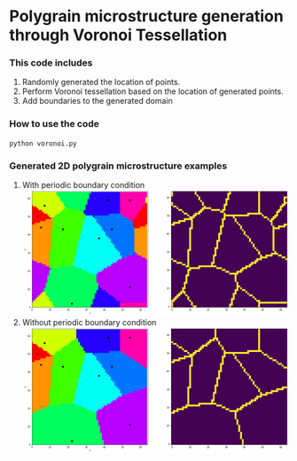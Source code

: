 # Polygrain microstructure generation through Voronoi Tessellation
### This code includes
1) Randomly generated the location of points. 
2) Perform Voronoi tessellation based on the location of generated points.
3) Add boundaries to the generated domain

### How to use the code
```
python voronoi.py
```
### Generated 2D polygrain microstructure examples
1) With periodic boundary condition
![image](https://github.com/mdai26/Polygrain_Voronoi/blob/main/image/Voronoi_periodic.png)
2) Without periodic boundary condition
![image](https://github.com/mdai26/Polygrain_Voronoi/blob/main/image/Voronoi_finite_size.png)
